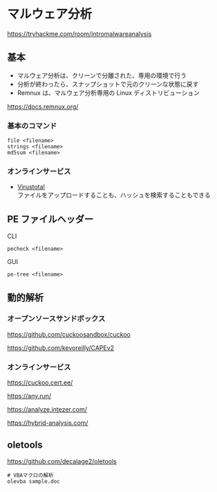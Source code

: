 # マルウェア分析

https://tryhackme.com/room/intromalwareanalysis

## 基本

- マルウェア分析は、クリーンで分離された、専用の環境で行う
- 分析が終わったら、スナップショットで元のクリーンな状態に戻す
- Remnux は、マルウェア分析専用の Linux ディストリビューション

https://docs.remnux.org/

### 基本のコマンド

```shell
file <filename>
strings <filename>
md5sum <filename>
```

### オンラインサービス

- [Virustotal](https://www.virustotal.com/gui/home/upload)  
  ファイルをアップロードすることも、ハッシュを検索することもできる

## PE ファイルヘッダー

CLI

```shell
pecheck <filename>
```

GUI

```shell
pe-tree <filename>
```

## 動的解析

### オープンソースサンドボックス

https://github.com/cuckoosandbox/cuckoo

https://github.com/kevoreilly/CAPEv2

### オンラインサービス

https://cuckoo.cert.ee/

https://any.run/

https://analyze.intezer.com/

https://hybrid-analysis.com/

## oletools

https://github.com/decalage2/oletools

```shell
# VBAマクロの解析
olevba sample.doc
```
